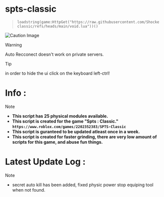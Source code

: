 # spts-classic
> ```
> loadstring(game:HttpGet("https://raw.githubusercontent.com/ShockerLL22/spts-classic/refs/heads/main/void.lua"))()
> ```

![Caution Image](https://media.discordapp.net/attachments/1350749973339177142/1350752315161837568/image.png?ex=67d7e19f&is=67d6901f&hm=b00adf0876bab7fc875886e13cdba4bc18d2d6555cf063a094d816b7a7df86b4&=&format=webp&quality=lossless)

> [!WARNING]
> Auto Recconect doesn't work on private servers.

> [!TIP]
> in order to hide the ui click on the keyboard left-ctrl!
# Info : 
> [!NOTE] 
> - **This script has 25 physical modules available.**
> - **This script is created for the game "Spts : Classic." ```https://www.roblox.com/games/2202352383/SPTS-Classic```**
> - **This script is guranteed to be updated atleast once in a week.**
> - **This script is created for faster grinding, there are very low amount of scripts for this game, and abuse fun things.**
# Latest Update Log : 
> [!NOTE]  
> - secret auto kill has been added, fixed physic power stop equiping tool when not found.
